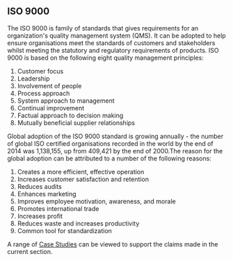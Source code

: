 
ISO 9000
--------

The ISO 9000 is family of standards that gives requirements for an
organization's quality management system (QMS). It can be adopted to help ensure
organisations meet the standards of customers and stakeholders whilst meeting
the statutory and regulatory requirements of products. ISO 9000 is based on the
following eight quality management principles:

1. Customer focus
2. Leadership
3. Involvement of people
4. Process approach
5. System approach to management
6. Continual improvement
7. Factual approach to decision making
8. Mutually beneficial supplier relationships

Global adoption of the ISO 9000 standard is growing annually - the number of
global ISO certified organisations recorded in the world by the end of 2014 was
1,138,155, up from 409,421 by the end of 2000.The reason for the global adoption
can be attributed to a number of the following reasons:

1. Creates a more efficient, effective operation
2. Increases customer satisfaction and retention
3. Reduces audits
4. Enhances marketing
5. Improves employee motivation, awareness, and morale
6. Promotes international trade
7. Increases profit
8. Reduces waste and increases productivity
9. Common tool for standardization

A range of [Case
Studies](http://www.bsigroup.com/en-GB/iso-9001-quality-management/case-studies/)
can be viewed to support the claims made in the current section.


